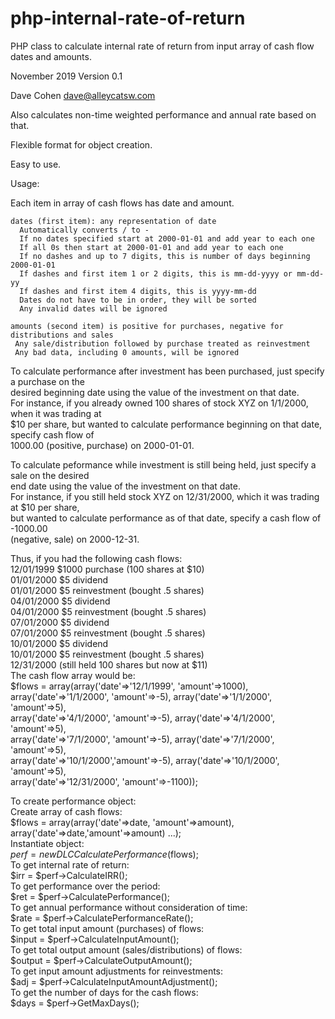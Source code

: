 # php-internal-rate-of-return
PHP class to calculate internal rate of return from input array of cash flow dates and amounts.

November 2019
Version 0.1

Dave Cohen
dave@alleycatsw.com

Also calculates non-time weighted performance and annual rate based on that.

Flexible format for object creation.

Easy to use.

Usage:

  Each item in array of cash flows has date and amount.  

    dates (first item): any representation of date  
      Automatically converts / to -   
      If no dates specified start at 2000-01-01 and add year to each one   
      If all 0s then start at 2000-01-01 and add year to each one   
      If no dashes and up to 7 digits, this is number of days beginning 2000-01-01   
      If dashes and first item 1 or 2 digits, this is mm-dd-yyyy or mm-dd-yy   
      If dashes and first item 4 digits, this is yyyy-mm-dd   
      Dates do not have to be in order, they will be sorted   
      Any invalid dates will be ignored   

    amounts (second item) is positive for purchases, negative for distributions and sales   
     Any sale/distribution followed by purchase treated as reinvestment   
     Any bad data, including 0 amounts, will be ignored   
  
  To calculate performance after investment has been purchased, just specify a purchase on the    
  desired beginning date using the value of the investment on that date.   
  For instance, if you already owned 100 shares of stock XYZ on 1/1/2000, when it was trading at    
  $10 per share, but wanted to calculate performance beginning on that date, specify cash flow of    
  1000.00 (positive, purchase) on 2000-01-01.    
  
  To calculate peformance while investment is still being held, just specify a sale on the desired   
  end date using the value of the investment on that date.   
  For instance, if you still held stock XYZ on 12/31/2000, which it was trading at $10 per share,   
  but wanted to calculate performance as of that date, specify a cash flow of -1000.00    
  (negative, sale) on 2000-12-31.   
  
  Thus, if you had the following cash flows:   
   12/01/1999 $1000 purchase (100 shares at $10)   
   01/01/2000    $5 dividend   
   01/01/2000    $5 reinvestment (bought .5 shares)   
   04/01/2000    $5 dividend   
   04/01/2000    $5 reinvestment (bought .5 shares)    
   07/01/2000    $5 dividend   
   07/01/2000    $5 reinvestment (bought .5 shares)    
   10/01/2000    $5 dividend   
   10/01/2000    $5 reinvestment (bought .5 shares)    
   12/31/2000    (still held 100 shares but now at $11)   
  The cash flow array would be:   
  $flows = array(array('date'=>'12/1/1999', 'amount'=>1000),    
                 array('date'=>'1/1/2000', 'amount'=>-5), array('date'=>'1/1/2000', 'amount'=>5),      
                 array('date'=>'4/1/2000', 'amount'=>-5), array('date'=>'4/1/2000', 'amount'=>5),      
                 array('date'=>'7/1/2000', 'amount'=>-5), array('date'=>'7/1/2000', 'amount'=>5),      
                 array('date'=>'10/1/2000','amount'=>-5), array('date'=>'10/1/2000', 'amount'=>5),      
                 array('date'=>'12/31/2000', 'amount'=>-1100));     
   
   
  To create performance object:   
    Create array of cash flows:   
    $flows = array(array('date'=>date, 'amount'=>amount), array('date'=>date,'amount'=>amount) ...);   
    Instantiate object:   
    $perf = new DLCCalculatePerformance($flows);   
  To get internal rate of return:   
    $irr = $perf->CalculateIRR();   
  To get performance over the period:   
    $ret = $perf->CalculatePerformance();   
  To get annual performance without consideration of time:   
    $rate = $perf->CalculatePerformanceRate();   
  To get total input amount (purchases) of flows:   
    $input = $perf->CalculateInputAmount();   
  To get total output amount (sales/distributions) of flows:   
    $output = $perf->CalculateOutputAmount();   
  To get input amount adjustments for reinvestments:   
    $adj = $perf->CalculateInputAmountAdjustment();   
  To get the number of days for the cash flows:   
    $days = $perf->GetMaxDays();   

 


